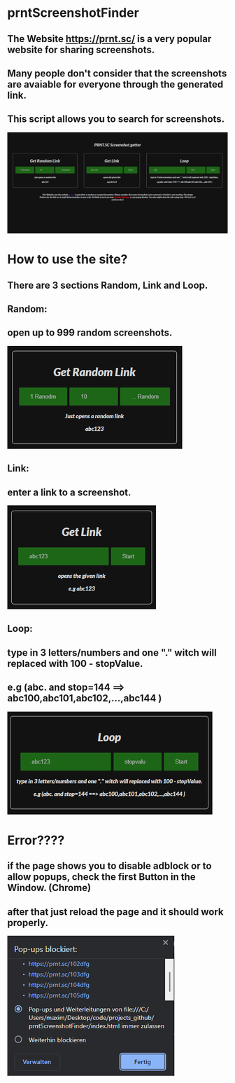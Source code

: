 # prntScreenshotFinder

## The Website https://prnt.sc/ is a very popular website for sharing screenshots.
## Many people don't consider that the screenshots are avaiable for everyone through the generated link.

## This script allows you to search for screenshots.


![](/img/img1.png)


# How to use the site?
## There are 3 sections Random, Link and Loop.

## Random:
## open up to 999 random screenshots.

![](/img/img3.png)


## Link:
## enter a link to a screenshot.
![](/img/img4.png)


## Loop:
## type in 3 letters/numbers and one "." witch will replaced with 100 - stopValue.
## e.g (abc. and stop=144 ==> abc100,abc101,abc102,...,abc144 )

![](/img/img5.png)


# Error????

## if the page shows you to disable adblock or to allow popups, check the first Button in the Window. (Chrome)
## after that just reload the page and it should work properly.
![](/img/img2.png)
